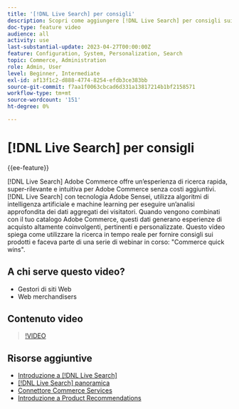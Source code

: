 ```yaml
---
title: '[!DNL Live Search] per consigli'
description: Scopri come aggiungere [!DNL Live Search] per consigli sui prodotti da presentare al negozio e creare esperienze di acquisto altamente coinvolgenti, pertinenti e personalizzate.
doc-type: feature video
audience: all
activity: use
last-substantial-update: 2023-04-27T00:00:00Z
feature: Configuration, System, Personalization, Search
topic: Commerce, Administration
role: Admin, User
level: Beginner, Intermediate
exl-id: af13f1c2-d888-4774-8254-efdb3ce383bb
source-git-commit: f7aa1f0063cbcad6d331a13817214b1bf2158571
workflow-type: tm+mt
source-wordcount: '151'
ht-degree: 0%

---
```


# [!DNL Live Search] per consigli

{{ee-feature}}

[!DNL Live Search] Adobe Commerce offre un’esperienza di ricerca rapida, super-rilevante e intuitiva per Adobe Commerce senza costi aggiuntivi. [!DNL Live Search] con tecnologia Adobe Sensei, utilizza algoritmi di intelligenza artificiale e machine learning per eseguire un’analisi approfondita dei dati aggregati dei visitatori. Quando vengono combinati con il tuo catalogo Adobe Commerce, questi dati generano esperienze di acquisto altamente coinvolgenti, pertinenti e personalizzate. Questo video spiega come utilizzare la ricerca in tempo reale per fornire consigli sui prodotti e faceva parte di una serie di webinar in corso: &quot;Commerce quick wins&quot;.

## A chi serve questo video?

- Gestori di siti Web
- Web merchandisers

## Contenuto video

>[!VIDEO](https://video.tv.adobe.com/v/3412586?quality=12&learn=on)


## Risorse aggiuntive

- [Introduzione a [!DNL Live Search]](https://experienceleague.adobe.com/docs/commerce-learn/tutorials/marketing/live-search.html)
- [[!DNL Live Search] panoramica](https://experienceleague.adobe.com/docs/commerce-merchant-services/live-search/overview.html)
- [Connettore Commerce Services](https://experienceleague.adobe.com/docs/commerce-merchant-services/user-guides/integration-services/saas.html)
- [Introduzione a Product Recommendations](https://experienceleague.adobe.com/docs/commerce-merchant-services/product-recommendations/overview.html)
